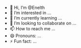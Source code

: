 - 👋 Hi, I’m @Enelth
- 👀 I’m interested in ...
- 🌱 I’m currently learning ...
- 💞️ I’m looking to collaborate on ...
- 📫 How to reach me ...
- 😄 Pronouns: ...
- ⚡ Fun fact: ...

<!---
Enelth/Enelth is a ✨ special ✨ repository because its `README.md` (this file) appears on your GitHub profile.
You can click the Preview link to take a look at your changes.
--->
